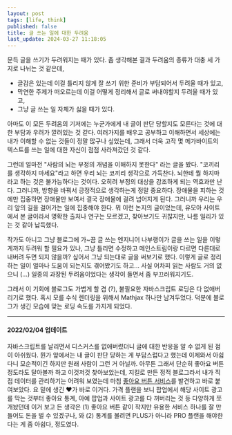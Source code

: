 ```yaml
---
layout: post
tags: [life, think]
published: false
title: 글 쓰는 일에 대한 두려움
last_update: 2024-03-27 11:18:05
---
```


 문득 글을 쓰기가 두려워지는 때가 있다. 좀 생각해본 결과 두려움의
 종류가 대충 세 가지로 나뉘는 것 같은데,

 - 글감은 있는데 이걸 틀리지 않게 잘 쓰기 위한 준비가 부담되어서
   두려울 때가 있고,
 - 막연한 주제가 떠오르는데 이걸 어떻게 정리해서 글로 써내야할지
   두려울 때가 있고,
 - 그냥 글 쓰는 일 자체가 싫을 때가 있다.


 아마도 이 모든 두려움의 기저에는 누군가에게 내 글이 판단 당할지도
 모른다는 것에 대한 부담과 우려가 깔려있는 것 같다. 여러가지를 배우고
 공부하고 이해하면서 세상에는 내가 이해할 수 없는 것들이 정말 많구나
 싶었는데, 그래서 더욱 고작 몇 메가바이트의 텍스트를 쓰는 일에 대한
 자신이 점점 사라져갔던 것 같다.

 그런데 얼마전 "사람의 뇌는 부정의 개념을 이해하지 못한다" 라는 글을
 봤다. "코끼리를 생각하지 마세요"라고 하면 우리 뇌는 코끼리 생각으로
 가득찬다. 뇌한테 뭘 하지마라고 하는 것은 불가능하다는 것이다. 오히려
 부정의 대상을 강조하게 되는 역효과만 난다. 그러니까, 방향을 바꿔서
 긍정적으로 생각하는게 정말 중요하다. 장애물을 피하는 것에만 집중하면
 장애물만 보여서 결국 장애물에 걸려 넘어지게 된다. 그러니까 우리는
 우리 앞의 길을 걸어가는 일에 집중해야 한다. 뭐 이런 논지의
 글이었는데, 유모아 사이트에서 본 글이라서 명확한 출처나 연구는
 모르겠고, 찾아보기도 귀찮지만, 나름 일리가 있는 것 같아
 납득했다.

 작가도 아니고 그냥 블로그에 가~끔 글 쓰는 엔지니어 나부랭이가 글을
 쓰는 일을 이렇게까지 두려워 할 필요가 있나, 그냥 틀리면 수정하고
 메인스트림이랑 다르면 다른대로 내버려 두면 되지 않을까? 싶어서 그냥
 되는대로 글을 써보기로 했다. 이렇게 글로 정리하는 일이 얼마나 도움이
 되는지도 겪어봤기도 하고... 사실 어차피 읽는 사람도 거의 없으니 (...)
 일종의 과장된 두려움이었다는 생각이 들면서 좀 부끄러워지기도.

 그래서 이 기회에 블로그도 가볍게 할 겸 (?), 불필요한 자바스크립트
 로딩은 다 없애버리기로 했다. 혹시 모를 수식 렌더링을 위해서 Mathjax
 하나만 남겨두었다. 덕분에 블로그가 생긴 모습에 맞는 로딩 속도를
 가지게 되었다.

---
#### 2022/02/04 업데이트
 자바스크립트를 날리면서 디스커스를 없애버렸더니 글에 대한 반응을 알
 수 없게 된 점이 아쉬웠다. 뭔가 앞에서는 내 글이 판단 당하는 게
 부담스럽다고 했는데 이제와서 아쉽다니 모순적이긴 하지만 원래 사람이
 그런 거 아닐까. 아무튼 그래서 단순히 좋아요 버튼 정도라도 달아볼까
 하고 이것저것 찾아보았는데, 지킬로 만든 정적 블로그라서 내가 직접
 데이터를 관리하기는 어려워 보였는데 마침 [좋아요 버튼
 서비스](https://likebtn.com/en/)를 발견하고 바로 붙여보았다. 요 밑에
 생긴 ❤️가 바로 이거다. 가격 플랜을 보니 팝업에서 해당 사이트 광고를
 막는 것부터 좋아요 통계, 아예 팝업과 사이트 광고를 다 꺼버리는 것 등
 다양하게 쪼개놨던데 이거 보고 든 생각은 (1) 좋아요 버튼 같이 작지만
 유용한 서비스 하나를 잘 만들어도 돈을 벌 수 있겠구나, 와 (2) 통계를
 볼려면 PLUS가 아니라 PRO 플랜을 해야한다는 게 좀 아쉽다, 정도였다.
